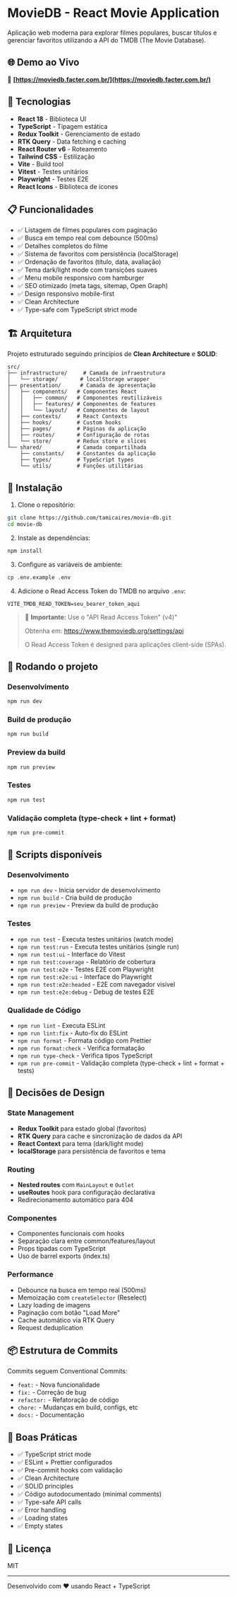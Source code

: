 # MovieDB - React Movie Application

Aplicação web moderna para explorar filmes populares, buscar títulos e gerenciar favoritos utilizando a API do TMDB (The Movie Database).

## 🌐 Demo ao Vivo

🔗 **[https://moviedb.facter.com.br/](https://moviedb.facter.com.br/)**

## 🚀 Tecnologias

- **React 18** - Biblioteca UI
- **TypeScript** - Tipagem estática
- **Redux Toolkit** - Gerenciamento de estado
- **RTK Query** - Data fetching e caching
- **React Router v6** - Roteamento
- **Tailwind CSS** - Estilização
- **Vite** - Build tool
- **Vitest** - Testes unitários
- **Playwright** - Testes E2E
- **React Icons** - Biblioteca de ícones

## 📋 Funcionalidades

- ✅ Listagem de filmes populares com paginação
- ✅ Busca em tempo real com debounce (500ms)
- ✅ Detalhes completos do filme
- ✅ Sistema de favoritos com persistência (localStorage)
- ✅ Ordenação de favoritos (título, data, avaliação)
- ✅ Tema dark/light mode com transições suaves
- ✅ Menu mobile responsivo com hamburger
- ✅ SEO otimizado (meta tags, sitemap, Open Graph)
- ✅ Design responsivo mobile-first
- ✅ Clean Architecture
- ✅ Type-safe com TypeScript strict mode

## 🏗️ Arquitetura

Projeto estruturado seguindo princípios de **Clean Architecture** e **SOLID**:

```
src/
├── infrastructure/     # Camada de infraestrutura
│   └── storage/       # localStorage wrapper
├── presentation/      # Camada de apresentação
│   ├── components/   # Componentes React
│   │   ├── common/   # Componentes reutilizáveis
│   │   ├── features/ # Componentes de features
│   │   └── layout/   # Componentes de layout
│   ├── contexts/     # React Contexts
│   ├── hooks/        # Custom hooks
│   ├── pages/        # Páginas da aplicação
│   ├── routes/       # Configuração de rotas
│   └── store/        # Redux store e slices
└── shared/           # Camada compartilhada
    ├── constants/    # Constantes da aplicação
    ├── types/        # TypeScript types
    └── utils/        # Funções utilitárias
```

## 🔧 Instalação

1. Clone o repositório:
```bash
git clone https://github.com/tamicaires/movie-db.git
cd movie-db
```

2. Instale as dependências:
```bash
npm install
```

3. Configure as variáveis de ambiente:
```bash
cp .env.example .env
```

4. Adicione o Read Access Token do TMDB no arquivo `.env`:
```env
VITE_TMDB_READ_TOKEN=seu_bearer_token_aqui
```

> 📝 **Importante:** Use o "API Read Access Token" (v4)"
>
> Obtenha em: https://www.themoviedb.org/settings/api
>
> O Read Access Token é designed para aplicações client-side (SPAs).

## 🚀 Rodando o projeto

### Desenvolvimento
```bash
npm run dev
```

### Build de produção
```bash
npm run build
```

### Preview da build
```bash
npm run preview
```

### Testes
```bash
npm run test
```

### Validação completa (type-check + lint + format)
```bash
npm run pre-commit
```

## 📝 Scripts disponíveis

### Desenvolvimento
- `npm run dev` - Inicia servidor de desenvolvimento
- `npm run build` - Cria build de produção
- `npm run preview` - Preview da build de produção

### Testes
- `npm run test` - Executa testes unitários (watch mode)
- `npm run test:run` - Executa testes unitários (single run)
- `npm run test:ui` - Interface do Vitest
- `npm run test:coverage` - Relatório de cobertura
- `npm run test:e2e` - Testes E2E com Playwright
- `npm run test:e2e:ui` - Interface do Playwright
- `npm run test:e2e:headed` - E2E com navegador visível
- `npm run test:e2e:debug` - Debug de testes E2E

### Qualidade de Código
- `npm run lint` - Executa ESLint
- `npm run lint:fix` - Auto-fix do ESLint
- `npm run format` - Formata código com Prettier
- `npm run format:check` - Verifica formatação
- `npm run type-check` - Verifica tipos TypeScript
- `npm run pre-commit` - Validação completa (type-check + lint + format + tests)

## 🎨 Decisões de Design

### State Management
- **Redux Toolkit** para estado global (favoritos)
- **RTK Query** para cache e sincronização de dados da API
- **React Context** para tema (dark/light mode)
- **localStorage** para persistência de favoritos e tema

### Routing
- **Nested routes** com `MainLayout` e `Outlet`
- **useRoutes** hook para configuração declarativa
- Redirecionamento automático para 404

### Componentes
- Componentes funcionais com hooks
- Separação clara entre common/features/layout
- Props tipadas com TypeScript
- Uso de barrel exports (index.ts)

### Performance
- Debounce na busca em tempo real (500ms)
- Memoização com `createSelector` (Reselect)
- Lazy loading de imagens
- Paginação com botão "Load More"
- Cache automático via RTK Query
- Request deduplication

## 📦 Estrutura de Commits

Commits seguem Conventional Commits:
- `feat:` - Nova funcionalidade
- `fix:` - Correção de bug
- `refactor:` - Refatoração de código
- `chore:` - Mudanças em build, configs, etc
- `docs:` - Documentação

## 🔐 Boas Práticas

- ✅ TypeScript strict mode
- ✅ ESLint + Prettier configurados
- ✅ Pre-commit hooks com validação
- ✅ Clean Architecture
- ✅ SOLID principles
- ✅ Código autodocumentado (minimal comments)
- ✅ Type-safe API calls
- ✅ Error handling
- ✅ Loading states
- ✅ Empty states

## 📄 Licença

MIT

---

Desenvolvido com ❤️ usando React + TypeScript

